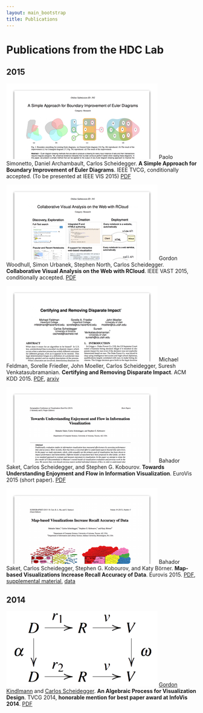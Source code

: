 ```yaml
---
layout: main_bootstrap
title: Publications
---
```


# Publications from the HDC Lab

## 2015

<img class="pubthumb" src="papers/thumbs/infovis_2015_euler.png"> Paolo Simonetto, Daniel Archambault, Carlos Scheidegger. **A Simple
Approach for Boundary Improvement of Euler Diagrams**. IEEE TVCG,
conditionally accepted. (To be presented at IEEE VIS 2015) [PDF](papers/infovis_2015_euler.pdf)

<div class="pubdiv"></div>

<img class="pubthumb" src="papers/thumbs/vast_2015_rcloud.png"> Gordon Woodhull, Simon Urbanek, Stephen North, Carlos
Scheidegger. **Collaborative Visual Analysis on the Web with
RCloud**. IEEE VAST 2015, conditionally accepted. [PDF](papers/vast_2015_rcloud.pdf)

<div class="pubdiv"></div>

<img class="pubthumb" src="papers/thumbs/kdd_2015_bias.png"> Michael Feldman, Sorelle Friedler, John Moeller, Carlos Scheidegger,
Suresh Venkatasubramanian. **Certifying and Removing Disparate
Impact**. ACM KDD 2015. [PDF](papers/kdd_2015_bias.pdf), [arxiv](http://arxiv.org/abs/1412.3756)

<div class="pubdiv"></div>

<img class="pubthumb" src="papers/thumbs/eurovis_2015_short_enjoyment.png"> Bahador Saket, Carlos Scheidegger, and Stephen G. Kobourov. **Towards
Understanding Enjoyment and Flow in Information Visualization**. EuroVis
2015 (short paper). [PDF](http://cscheid.net/static/papers/eurovis_short_2015.pdf)

<div class="pubdiv"></div>

<img class="pubthumb" src="papers/thumbs/eurovis_2015_recall.png"> Bahador Saket, Carlos Scheidegger, Stephen G. Kobourov, and Katy
Börner. **Map-based Visualizations Increase Recall Accuracy of
Data**. Eurovis
2015. [PDF](http://cscheid.net/static/papers/eurovis_long_2015.pdf),
[supplemental material](http://cscheid.net/static/papers/eurovis_long_2015_supplemental.pdf),
[data](http://cscheid.net/static/papers/eurovis_long_2015_supplemental.tar.gz)

<div class="pubdiv"></div>

## 2014

<img class="pubthumb" src="papers/thumbs/vis_2014_algebraic.png"> [Gordon Kindlmann](http://www.cs.uchicago.edu/~glk) and
[Carlos Scheidegger](http://cscheid.net). **An Algebraic Process for
Visualization Design**. TVCG 2014, **honorable
mention for best paper award at InfoVis 2014**. [PDF](http://algebraicvis.net/paper.pdf)

<div class="pubdiv"></div>

